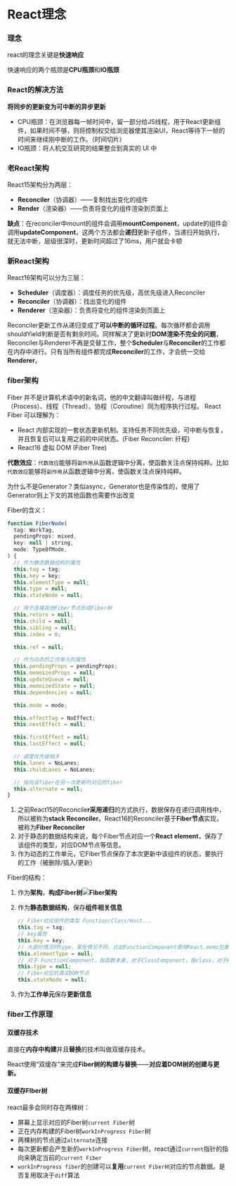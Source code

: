 # React理念

### 理念

 react的理念关键是**快速响应**

快速响应的两个瓶颈是**CPU瓶颈**和**IO瓶颈**

### React的解决方法

**将同步的更新变为可中断的异步更新**

- CPU瓶颈：在浏览器每一帧时间中，留一部分给JS线程，用于React更新组件，如果时间不够，则将控制权交给浏览器使其渲染UI，React等待下一帧的时间来继续刚中断的工作。（时间切片）
- IO瓶颈：将人机交互研究的结果整合到真实的 UI 中



### 老React架构

React15架构分为两层：

- **Reconciler**（协调器）——复制找出变化的组件
- **Render**（渲染器）——负责将变化的组件渲染到页面上

**缺点**：在reconciler中mount的组件会调用**mountComponent**，update的组件会调用**updateComponent**，这两个方法都会**递归**更新子组件，当递归开始执行，就无法中断，层级很深时，更新时间超过了16ms，用户就会卡顿



### 新React架构

React16架构可以分为三层：

- **Scheduler**（调度器）：调度任务的优先级，高优先级进入Reconciler
- **Reconciler**（协调器）：找出变化的组件
- **Renderer**（渲染器）：负责将变化的组件渲染到页面上

Reconciler更新工作从递归变成了**可以中断的循环过程**。每次循环都会调用shouldYield判断是否有剩余时间。同样解决了更新时**DOM渲染不完全的问题**，Reconciler与Renderer不再是交替工作，整个**Scheduler**与**Reconciler**的工作都在内存中进行。只有当所有组件都完成**Reconciler**的工作，才会统一交给**Renderer**。

### fiber架构

Fiber 并不是计算机术语中的新名词，他的中文翻译叫做纤程，与进程（Process）、线程（Thread）、协程（Coroutine）同为程序执行过程。
React Fiber 可以理解为：

- React 内部实现的一套状态更新机制。支持任务不同优先级，可中断与恢复，并且恢复后可以复用之前的中间状态。(Fiber Reconciler: 纤程)
- React16 虚拟 DOM (Fiber Tree)



**代数效应**：`代数效应`能够将`副作用`从函数逻辑中分离，使函数关注点保持纯粹。比如`代数效应`能够将`副作用`从函数逻辑中分离，使函数关注点保持纯粹。

为什么不是Generator？类似async，Generator也是传染性的，使用了Generator则上下文的其他函数也需要作出改变

Fiber的含义：

```js
function FiberNode(
  tag: WorkTag,
  pendingProps: mixed,
  key: null | string,
  mode: TypeOfMode,
) {
  // 作为静态数据结构的属性
  this.tag = tag;
  this.key = key;
  this.elementType = null;
  this.type = null;
  this.stateNode = null;

  // 用于连接其他Fiber节点形成Fiber树
  this.return = null;
  this.child = null;
  this.sibling = null;
  this.index = 0;

  this.ref = null;

  // 作为动态的工作单元的属性
  this.pendingProps = pendingProps;
  this.memoizedProps = null;
  this.updateQueue = null;
  this.memoizedState = null;
  this.dependencies = null;

  this.mode = mode;

  this.effectTag = NoEffect;
  this.nextEffect = null;

  this.firstEffect = null;
  this.lastEffect = null;

  // 调度优先级相关
  this.lanes = NoLanes;
  this.childLanes = NoLanes;

  // 指向该fiber在另一次更新时对应的fiber
  this.alternate = null;
}
```



1. 之前React15的Reconcile**r采用递归**的方式执行，数据保存在递归调用栈中，所以被称为**stack Reconciler**。React16的Reconciler基于**Fiber节点**实现，被称为**Fiber Reconciler**
2. 对于静态的数据结构来说，每个Fiber节点对应一个**React element**，保存了该组件的类型，对应DOM节点等信息。
3. 作为动态的工作单元，它Fiber节点保存了本次更新中该组件的状态，要执行的工作（被删除/插入/更新）

Fiber的结构：

1. 作为**架构**，**构成Fiber树![Fiber架构](https://react.iamkasong.com/img/fiber.png)**

2. 作为**静态数据结构**，保存**组件相关信息**

   ```js
   // Fiber对应组件的类型 Function/Class/Host...
   this.tag = tag;
   // key属性
   this.key = key;
   // 大部分情况同type，某些情况不同，比如FunctionComponent使用React.memo包裹
   this.elementType = null;
   // 对于 FunctionComponent，指函数本身，对于ClassComponent，指class，对于HostComponent，指DOM节点tagName
   this.type = null;
   // Fiber对应的真实DOM节点
   this.stateNode = null;
   ```

   

3. 作为**工作单元**保存**更新信息**



### fiber工作原理

#### 双缓存技术

直接在**内存中构建**并且**替换**的技术叫做双缓存技术。

React使用“双缓存”来完成**Fiber树的构建与替换**——**对应着DOM树的创建与更新。**

#### 双缓存FIber树

react最多会同时存在两棵树：

- 屏幕上显示对应的Fiber树`current Fiber`树
- 正在内存构建的Fiber树`workInProgress Fiber`树
- 两棵树的节点通过`alternate`连接
- 每次更新都会产生新的`workInProgress Fiber`树，react通过`current`指针的指向来确定当前的`current Fiber`
- `workInProgress fiber`的创建可以**复用**`current Fiber树`对应的节点数据。是否复用取决于`diff`算法







